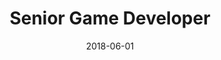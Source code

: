 ---
date: 2018-06-01
year: 2018
title: Senior Game Developer
project: Core team
customer: Inno Games
image: "/assets/images/coreTeam.png"
description: My role in this team was to develop and maintain fundamental plugins like payement, analytics integration, buildpipelines, login etc, for all game teams at InnoGames. In addition I developed a base game template providing reusable architecture, build infrastructure and integration into the InnoGames infrastructure.
projectLink: 
tech: unity3d, C#, Objective-C, Java
---